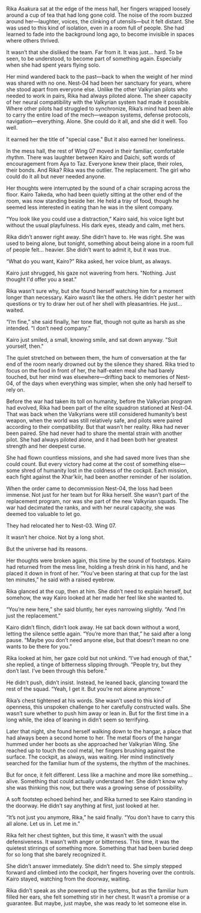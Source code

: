 Rika Asakura sat at the edge of the mess hall, her fingers wrapped loosely around a cup of tea that had long gone cold. The noise of the room buzzed around her—laughter, voices, the clinking of utensils—but it felt distant. She was used to this kind of isolation, even in a room full of people. She had learned to fade into the background long ago, to become invisible in spaces where others thrived.

It wasn’t that she disliked the team. Far from it. It was just... hard. To be seen, to be understood, to become part of something again. Especially when she had spent years flying solo.

Her mind wandered back to the past—back to when the weight of her mind was shared with no one. Nest-04 had been her sanctuary for years, where she stood apart from everyone else. Unlike the other Valkyrian pilots who needed to work in pairs, Rika had always piloted alone. The sheer capacity of her neural compatibility with the Valkyrian system had made it possible. Where other pilots had struggled to synchronize, Rika’s mind had been able to carry the entire load of the mech—weapon systems, defense protocols, navigation—everything. Alone. She could do it all, and she did it well. Too well.

It earned her the title of "special case." But it also earned her loneliness.

In the mess hall, the rest of Wing 07 moved in their familiar, comfortable rhythm. There was laughter between Kairo and Daichi, soft words of encouragement from Aya to Taz. Everyone knew their place, their roles, their bonds. And Rika? Rika was the outlier. The replacement. The girl who could do it all but never needed anyone.

Her thoughts were interrupted by the sound of a chair scraping across the floor. Kairo Takeda, who had been quietly sitting at the other end of the room, was now standing beside her. He held a tray of food, though he seemed less interested in eating than he was in the silent company.

“You look like you could use a distraction,” Kairo said, his voice light but without the usual playfulness. His dark eyes, steady and calm, met hers.

Rika didn’t answer right away. She didn’t have to. He was right. She was used to being alone, but tonight, something about being alone in a room full of people felt... heavier. She didn’t want to admit it, but it was true.

“What do you want, Kairo?” Rika asked, her voice blunt, as always.

Kairo just shrugged, his gaze not wavering from hers. "Nothing. Just thought I'd offer you a seat."

Rika wasn’t sure why, but she found herself watching him for a moment longer than necessary. Kairo wasn’t like the others. He didn’t pester her with questions or try to draw her out of her shell with pleasantries. He just... waited.

“I’m fine,” she said finally, her tone flat, though not quite as harsh as she intended. “I don’t need company.”

Kairo just smiled, a small, knowing smile, and sat down anyway. "Suit yourself, then."

The quiet stretched on between them, the hum of conversation at the far end of the room nearly drowned out by the silence they shared. Rika tried to focus on the food in front of her, the half-eaten meal she had barely touched, but her mind was elsewhere—drifting back to memories of Nest-04, of the days when everything was simpler, when she only had herself to rely on.

Before the war had taken its toll on humanity, before the Valkyrian program had evolved, Rika had been part of the elite squadron stationed at Nest-04. That was back when the Valkyrians were still considered humanity’s best weapon, when the world was still relatively safe, and pilots were paired according to their compatibility. But that wasn’t her reality. Rika had never been paired. She had never had to share the mental strain with another pilot. She had always piloted alone, and it had been both her greatest strength and her deepest curse.

She had flown countless missions, and she had saved more lives than she could count. But every victory had come at the cost of something else—some shred of humanity lost in the coldness of the cockpit. Each mission, each fight against the Xhar’kiir, had been another reminder of her isolation.

When the order came to decommission Nest-04, the loss had been immense. Not just for her team but for Rika herself. She wasn’t part of the replacement program, nor was she part of the new Valkyrian squads. The war had decimated the ranks, and with her neural capacity, she was deemed too valuable to let go.

They had relocated her to Nest-03. Wing 07.

It wasn’t her choice. Not by a long shot.

But the universe had its reasons.

Her thoughts were broken again, this time by the sound of footsteps. Kairo had returned from the mess line, holding a fresh drink in his hand, and he placed it down in front of her. “You’ve been staring at that cup for the last ten minutes,” he said with a raised eyebrow.

Rika glanced at the cup, then at him. She didn’t need to explain herself, but somehow, the way Kairo looked at her made her feel like she wanted to.

“You’re new here,” she said bluntly, her eyes narrowing slightly. “And I’m just the replacement.”

Kairo didn’t flinch, didn’t look away. He sat back down without a word, letting the silence settle again. “You’re more than that,” he said after a long pause. “Maybe you don’t need anyone else, but that doesn’t mean no one wants to be there for you.”

Rika looked at him, her gaze cold but not unkind. “I’ve had enough of that,” she replied, a tinge of bitterness slipping through. “People try, but they don’t last. I’ve been through this before.”

He didn’t push, didn’t insist. Instead, he leaned back, glancing toward the rest of the squad. “Yeah, I get it. But you’re not alone anymore.”

Rika’s chest tightened at his words. She wasn’t used to this kind of openness, this unspoken challenge to her carefully constructed walls. She wasn’t sure whether to push him away or lean in. But for the first time in a long while, the idea of leaning in didn’t seem so terrifying.

Later that night, she found herself walking down to the hangar, a place that had always been a second home to her. The metal floors of the hangar hummed under her boots as she approached her Valkyrian Wing. She reached up to touch the cool metal, her fingers brushing against the surface. The cockpit, as always, was waiting. Her mind instinctively searched for the familiar hum of the systems, the rhythm of the machines.

But for once, it felt different. Less like a machine and more like something... alive. Something that could actually understand her. She didn’t know why she was thinking this now, but there was a growing sense of possibility.

A soft footstep echoed behind her, and Rika turned to see Kairo standing in the doorway. He didn’t say anything at first, just looked at her.

“It’s not just you anymore, Rika,” he said finally. “You don’t have to carry this all alone. Let us in. Let me in.”

Rika felt her chest tighten, but this time, it wasn’t with the usual defensiveness. It wasn’t with anger or bitterness. This time, it was the quietest stirrings of something more. Something that had been buried deep for so long that she barely recognized it.

She didn’t answer immediately. She didn’t need to. She simply stepped forward and climbed into the cockpit, her fingers hovering over the controls. Kairo stayed, watching from the doorway, waiting.

Rika didn’t speak as she powered up the systems, but as the familiar hum filled her ears, she felt something stir in her chest. It wasn’t a promise or a guarantee. But maybe, just maybe, she was ready to let someone else in.
